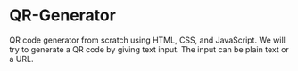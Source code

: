 # QR-Generator
QR code generator from scratch using HTML, CSS, and JavaScript. We will try to generate a QR code by giving text input. The input can be plain text or a URL.
